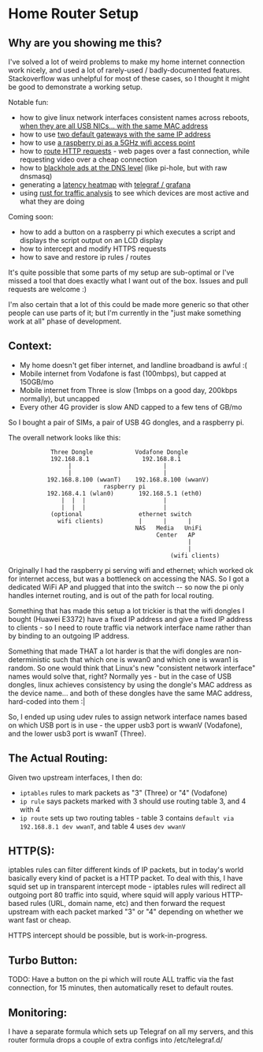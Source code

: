 Home Router Setup
=================

Why are you showing me this?
----------------------------

I've solved a lot of weird problems to make my home internet connection
work nicely, and used a lot of rarely-used / badly-documented features.
Stackoverflow was unhelpful for most of these cases, so I thought it
might be good to demonstrate a working setup.

Notable fun:
- how to give linux network interfaces consistent names across reboots,
  [when they are all USB NICs... with the same MAC address](wwan.rules)
- how to use [two default gateways with the same IP address](route-setup.sh)
- how to use [a raspberry pi as a 5GHz wifi access point](hostapd.conf)
- how to [route HTTP requests](squid.conf) - web pages over a fast
  connection, while requesting video over a cheap connection
- how to [blackhole ads at the DNS level](dnsmasq.sls) (like pi-hole,
  but with raw dnsmasq)
- generating a [latency heatmap](pings.png) with
  [telegraf / grafana](pings.sls)
- using [rust for traffic analysis](https://github.com/shish/packetstats)
  to see which devices are most active and what they are doing

Coming soon:
- how to add a button on a raspberry pi which executes a script and
  displays the script output on an LCD display
- how to intercept and modify HTTPS requests
- how to save and restore ip rules / routes

It's quite possible that some parts of my setup are sub-optimal or I've missed
 a tool that does exactly what I want out of the box. Issues and pull requests
 are welcome :)

I'm also certain that a lot of this could be made more generic so that other
people can use parts of it; but I'm currently in the "just make something work
at all" phase of development.

Context:
--------

- My home doesn't get fiber internet, and landline broadband is awful :(
- Mobile internet from Vodafone is fast (100mbps), but capped at 150GB/mo
- Mobile internet from Three is slow (1mbps on a good day, 200kbps normally), but uncapped
- Every other 4G provider is slow AND capped to a few tens of GB/mo

So I bought a pair of SIMs, a pair of USB 4G dongles, and a raspberry pi.

The overall network looks like this:

```
            Three Dongle            Vodafone Dongle
            192.168.8.1               192.168.8.1
                 |                          |
                 |                          |
           192.168.8.100 (wwanT)    192.168.8.100 (wwanV)
                           raspberry pi
           192.168.4.1 (wlan0)       192.168.5.1 (eth0)
               |  |  |                      |
               |  |  |                      |
            (optional                ethernet switch
              wifi clients)          |      |      |
                                    NAS   Media   UniFi
                                          Center   AP
                                                   |
                                                   |
                                              (wifi clients)
```

Originally I had the raspberry pi serving wifi and ethernet; which worked ok
for internet access, but was a bottleneck on accessing the NAS. So I got a
dedicated WiFi AP and plugged that into the switch -- so now the pi only
handles internet routing, and is out of the path for local routing.

Something that has made this setup a lot trickier is that the wifi dongles I
bought (Huawei E3372) have a fixed IP address and give a fixed IP address to
clients - so I need to route traffic via network interface name rather than
by binding to an outgoing IP address.

Something that made THAT a lot harder is that the wifi dongles are
non-deterministic such that which one is wwan0 and which one is wwan1 is
random. So one would think that Linux's new "consistent network interface"
names would solve that, right? Normally yes - but in the case of USB dongles,
linux achieves consistency by using the dongle's MAC address as the device
name... and both of these dongles have the same MAC address, hard-coded into
them :|

So, I ended up using udev rules to assign network interface names based on
which USB port is in use - the upper usb3 port is wwanV (Vodafone), and the
lower usb3 port is wwanT (Three).


The Actual Routing:
-------------------

Given two upstream interfaces, I then do:

- `iptables` rules to mark packets as "3" (Three) or "4" (Vodafone)
- `ip rule` says packets marked with 3 should use routing table 3, and 4 with 4
- `ip route` sets up two routing tables - table 3 contains
  `default via 192.168.8.1 dev wwanT`, and table 4 uses `dev wwanV`


HTTP(S):
--------

iptables rules can filter different kinds of IP packets, but in today's world
basically every kind of packet is a HTTP packet. To deal with this, I have
squid set up in transparent intercept mode - iptables rules will redirect all
outgoing port 80 traffic into squid, where squid will apply various HTTP-based
rules (URL, domain name, etc) and then forward the request upstream with each
packet marked "3" or "4" depending on whether we want fast or cheap.

HTTPS intercept should be possible, but is work-in-progress.


Turbo Button:
-------------

TODO: Have a button on the pi which will route ALL traffic via the fast
connection, for 15 minutes, then automatically reset to default routes.


Monitoring:
-----------

I have a separate formula which sets up Telegraf on all my servers, and
this router formula drops a couple of extra configs into /etc/telegraf.d/
